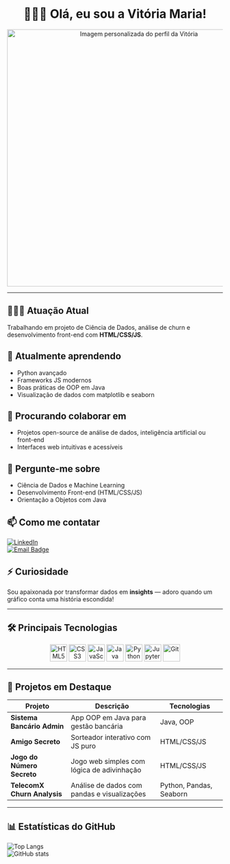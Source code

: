 <h1 align="center">👩🏾‍💻 Olá, eu sou a Vitória Maria!</h1>

<p align="center">
  <img src="https://raw.githubusercontent.com/jvitoriamaria/jvitoriamaria/main/ab40e98d-7cfe-4bdb-9e8d-c654838a975e.png" width="600px" alt="Imagem personalizada do perfil da Vitória">
</p>

---

## 👩🏾‍🔬 Atuação Atual
Trabalhando em projeto de Ciência de Dados, análise de churn e desenvolvimento front-end com **HTML/CSS/JS**.

## 🌱 Atualmente aprendendo
- Python avançado  
- Frameworks JS modernos  
- Boas práticas de OOP em Java  
- Visualização de dados com matplotlib e seaborn  

## 🤝 Procurando colaborar em
- Projetos open-source de análise de dados, inteligência artificial ou front-end  
- Interfaces web intuitivas e acessíveis  

## 💬 Pergunte-me sobre
- Ciência de Dados e Machine Learning  
- Desenvolvimento Front-end (HTML/CSS/JS)  
- Orientação a Objetos com Java  

## 📫 Como me contatar

[![LinkedIn](https://img.shields.io/badge/LinkedIn-Conecte%20comigo-0A66C2?style=for-the-badge&logo=linkedin&logoColor=white)](https://www.linkedin.com/in/jvitoriamaria/)  
<a href="mailto:vit1610prefix@gmail.com"><img src="https://img.shields.io/badge/📧-Email-informação?style=for-the-badge&logo=gmail&logoColor=white" alt="Email Badge"></a>

## ⚡ Curiosidade
Sou apaixonada por transformar dados em **insights** — adoro quando um gráfico conta uma história escondida!

---

## 🛠️ Principais Tecnologias

<p align="center">
  <img alt="HTML5" src="https://cdn.jsdelivr.net/gh/devicons/devicon/icons/html5/html5-original.svg" width="40" height="40"/>
  <img alt="CSS3" src="https://cdn.jsdelivr.net/gh/devicons/devicon/icons/css3/css3-original.svg" width="40" height="40"/>
  <img alt="JavaScript" src="https://cdn.jsdelivr.net/gh/devicons/devicon/icons/javascript/javascript-original.svg" width="40" height="40"/>
  <img alt="Java" src="https://cdn.jsdelivr.net/gh/devicons/devicon/icons/java/java-original.svg" width="40" height="40"/>
  <img alt="Python" src="https://cdn.jsdelivr.net/gh/devicons/devicon/icons/python/python-original.svg" width="40" height="40"/>
  <img alt="Jupyter" src="https://cdn.jsdelivr.net/gh/devicons/devicon/icons/jupyter/jupyter-original.svg" width="40" height="40"/>
  <img alt="Git" src="https://cdn.jsdelivr.net/gh/devicons/devicon/icons/git/git-original.svg" width="40" height="40"/>
</p>

---

## 📂 Projetos em Destaque

| Projeto                   | Descrição                                          | Tecnologias             |
|---------------------------|----------------------------------------------------|--------------------------|
| **Sistema Bancário Admin**| App OOP em Java para gestão bancária              | Java, OOP                |
| **Amigo Secreto**         | Sorteador interativo com JS puro                  | HTML/CSS/JS              |
| **Jogo do Número Secreto**| Jogo web simples com lógica de adivinhação        | HTML/CSS/JS              |
| **TelecomX Churn Analysis**| Análise de dados com pandas e visualizações     | Python, Pandas, Seaborn  |

---

## 📊 Estatísticas do GitHub

![Top Langs](https://github-readme-stats.vercel.app/api/top-langs/?username=jvitoriamaria&layout=compact&theme=dark)  
![GitHub stats](https://github-readme-stats.vercel.app/api?username=jvitoriamaria&show_icons=true&theme=dark)
